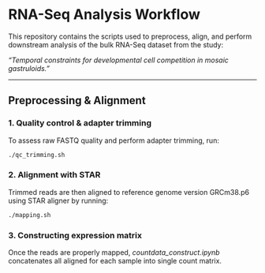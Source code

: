 # **RNA-Seq Analysis Workflow**

This repository contains the scripts used to preprocess, align, and perform downstream analysis of the bulk RNA-Seq dataset from the study:

*“Temporal constraints for developmental cell competition in mosaic gastruloids.”*

---

## Preprocessing & Alignment

### 1. Quality control & adapter trimming
To assess raw FASTQ quality and perform adapter trimming, run:

```bash
./qc_trimming.sh
```

### 2. Alignment with STAR
Trimmed reads are then aligned to reference genome version GRCm38.p6 using STAR aligner by running:
```bash
./mapping.sh
```

### 3. Constructing expression matrix
Once the reads are properly mapped, *countdata_construct.ipynb* concatenates all aligned for each sample into single count matrix.
